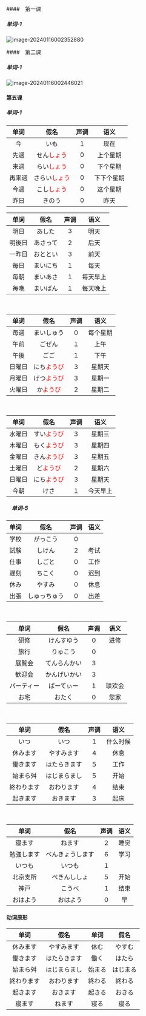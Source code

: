 ####　第一课

##### 单词-1

![image-20240116002352880](./assets/image-20240116002352880.png)

####　第二课

##### 单词-1

![image-20240116002446021](./assets/image-20240116002446021.png)

#### 第五课

##### 单词-1

|  单词  |                 假名                  | 声调 |    语义    |
| :----: | :-----------------------------------: | :--: | :--------: |
|   今   |                 いも                  |  １  |    现在    |
|  先週  |  せん<font color="red">しょう</font>  |  0   |  上个星期  |
|  来週  |  らい<font color="red">しょう</font>  |  0   |  下个星期  |
| 再来週 | さらい<font color="red">しょう</font> |  0   | 下下个星期 |
|  今週  |  こし<font color="red">しょう</font>  |  0   |  这个星期  |
|  昨日  |                きのう                 |  0   |    昨天    |



|  单词  |   假名   | 声调 |   语义   |
| :----: | :------: | :--: | :------: |
|  明日  |  あした  |  3   |   明天   |
| 明後日 | あさって |  ２  |   后天   |
| 一昨日 | おととい |  ３  |   前天   |
|  毎日  | まいにち |  １  |   每天   |
|  毎朝  | まいあさ |  １  | 每天早上 |
|  毎晩  | まいばん |  １  | 每天晚上 |

　

|  单词  |                假名                 | 声调 |   语义   |
| :----: | :---------------------------------: | :--: | :------: |
|  毎週  |             まいしゅう              |  ０  | 每个星期 |
|  午前  |               ごぜん                |  １  |   上午   |
|  午後  |                ごご                 |  １  |   下午   |
| 日曜日 | にち<font color="red">ようび</font> |  ３  |  星期天  |
| 月曜日 | げつ<font color="red">ようび</font> |  ３  |  星期一  |
| 火曜日 |  か<font color="red">ようび</font>  |  ２  |  星期二  |

　

|  单词  |                假名                 | 声调 |   语义   |
| :----: | :---------------------------------: | :--: | :------: |
| 水曜日 | すい<font color="red">ようび</font> |  ３  |  星期三  |
| 木曜日 | もく<font color="red">ようび</font> |  ３  |  星期四  |
| 金曜日 | きん<font color="red">ようび</font> |  ３  |  星期五  |
| 土曜日 |  ど<font color="red">ようび</font>  |  ２  |  星期六  |
| 日曜日 | にち<font color="red">ようび</font> |  ３  |  星期天  |
|  今朝  |                けさ                 |  １  | 今天早上 |

##### 　单词-5

| 单词 |     假名     | 声调 | 语义 |
| :--: | :----------: | :--: | :--: |
| 学校 |   がっこう   |  ０  |      |
| 試験 |    しけん    |  ２  | 考试 |
| 仕事 |    しごと    |  ０  | 工作 |
| 遅刻 |    ちこく    |  ０  | 迟到 |
| 休み |    やすみ    |  ０  | 休息 |
| 出張 | しゅっちゅう |  ０  | 出差 |

　

|    单词    |     假名     | 声调 |  语义  |
| :--------: | :----------: | :--: | :----: |
|    研修    |  けんすゆう  |  ０  |  进修  |
|    旅行    |   りゅこう   |  ０  |        |
|   展覧会   | てんらんかい |  ３  |        |
|   歓迎会   | かんげいかい |  ３  |        |
| パーティー |  ぱーてぃー  |  １  | 联欢会 |
|    お宅    |    おたく    |  ０  |  您家  |

　

|    单词    |     假名     | 声调 |   语义   |
| :--------: | :----------: | :--: | :------: |
|    いつ    |     いつ     |  １  | 什么时候 |
|  休みます  |  やすみます  |  ４  |   休息   |
|  働きます  | はたらきます |  ５  |   工作   |
|  始まら舛  | はじまらまし |  ５  |   开始   |
| 終わります |  おわります  |  ４  |   结束   |
|  起きます  |   おきます   |  ３  |   起床   |

　

|    单词    |       假名       | 声调 | 语义 |
| :--------: | :--------------: | :--: | :--: |
|   寝ます   |      ねます      |  ２  | 睡觉 |
| 勉強します | べんきょうします |  ６  | 学习 |
|   いつも   |      いつも      |  １  |      |
|  北京支所  |   ぺきんししょ   |  ５  | 开始 |
|    神戸    |      こうべ      |  １  | 结束 |
|  おはよう  |     おはよう     |  ０  |  早  |

#### 动词原形

|    单词    |     假名     |  单词  |   假名   |
| :--------: | :----------: | :----: | :------: |
|  休みます  |  やすみます  |  休む  |  やすむ  |
|  働きます  | はたらきます |  働く  |  はたら  |
|  始まら舛  | はじまらまし | 始まる | はじまる |
| 終わります |  おわります  | 終わる |  終わる  |
|  起きます  |   おきます   | 起きる |  おきる  |
|   寝ます   |    ねます    |  寝る  |   寝る   |
